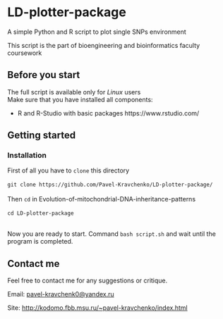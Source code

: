 # LD-plotter-package
A simple Python and R script to plot single SNPs environment 

This script is the part of bioengineering and bioinformatics faculty coursework

## Before you start

The full script is available only for <i>Linux</i> users </br>
Make sure that you have installed all components:
<ul>
<li>R and R-Studio with basic packages https://www.rstudio.com/
</ul>


## Getting started

### Installation

First of all you have to ```clone``` this directory</br></br>
```git clone https://github.com/Pavel-Kravchenko/LD-plotter-package/```</br></br>
Then ```cd``` in Evolution-of-mitochondrial-DNA-inheritance-patterns</br></br>
```cd LD-plotter-package```</br></br>

Now you are ready to start.
Command 
```bash script.sh``` and wait until the program is completed. 


## Contact me

Feel free to contact me for any suggestions or critique.

Email: pavel-kravchenk0@yandex.ru 

Site: http://kodomo.fbb.msu.ru/~pavel-kravchenko/index.html 
